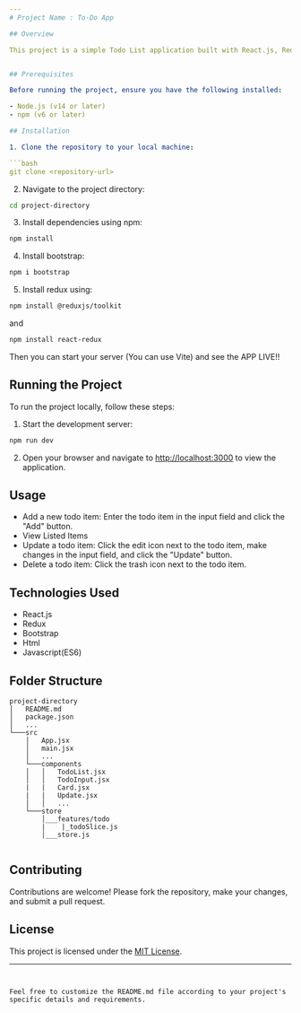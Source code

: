 ```yaml
---
# Project Name : To-Do App

## Overview

This project is a simple Todo List application built with React.js, Redux, Bootstrap, HTML, javaScript(ES6). It allows users to add, update,View and delete todo items.


## Prerequisites

Before running the project, ensure you have the following installed:

- Node.js (v14 or later)
- npm (v6 or later)

## Installation

1. Clone the repository to your local machine:

```bash
git clone <repository-url>
```

2. Navigate to the project directory:

```bash
cd project-directory
```

3. Install dependencies using npm:

```bash
npm install
```
4. Install bootstrap:

```bash
npm i bootstrap
```
5. Install redux using:

```bash
npm install @reduxjs/toolkit
```
 and
```bash
npm install react-redux
```
Then you can start your server (You can use Vite) and see the APP LIVE!!

## Running the Project

To run the project locally, follow these steps:

1. Start the development server:

```bash
npm run dev
```

2. Open your browser and navigate to [http://localhost:3000](http://localhost:3000) to view the application.

## Usage

- Add a new todo item: Enter the todo item in the input field and click the "Add" button.
- View Listed Items
- Update a todo item: Click the edit icon next to the todo item, make changes in the input field, and click the "Update" button.
- Delete a todo item: Click the trash icon next to the todo item.

## Technologies Used

- React.js
- Redux
- Bootstrap
- Html
- Javascript(ES6)

## Folder Structure

```
project-directory
│   README.md
│   package.json
│   ...
└───src
    │   App.jsx
    │   main.jsx
    │   ...
    └───components
    │   │   TodoList.jsx
    │   │   TodoInput.jsx
    |   |   Card.jsx
    |   |   Update.jsx
    │   │   ...
    └───store
        │___features/todo
        |    |_todoSlice.js
        │___store.js
        
```

## Contributing

Contributions are welcome! Please fork the repository, make your changes, and submit a pull request.

## License

This project is licensed under the [MIT License](LICENSE).

---
```


Feel free to customize the README.md file according to your project's specific details and requirements.
